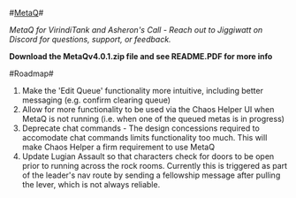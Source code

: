 #<ins>MetaQ</ins>#

*MetaQ for VirindiTank and Asheron's Call - Reach out to Jiggiwatt on Discord for questions, support, or feedback.*

**Download the MetaQv4.0.1.zip file and see README.PDF for more info**

#Roadmap#
1. Make the 'Edit Queue' functionality more intuitive, including better messaging (e.g. confirm clearing queue)
2. Allow for more functionality to be used via the Chaos Helper UI when MetaQ is not running (i.e. when one of the queued metas is in progress)
3. Deprecate chat commands - The design concessions required to accomodate chat commands limits functionality too much. This will make Chaos Helper a firm requirement to use MetaQ
4. Update Lugian Assault so that characters check for doors to be open prior to running across the rock rooms. Currently this is triggered as part of the leader's nav route by sending a fellowship message after pulling the lever, which is not always reliable.
